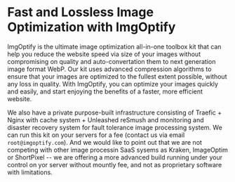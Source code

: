 # Fast and Lossless Image Optimization with ImgOptify

ImgOptify is the ultimate image optimization all-in-one toolbox kit that can help you reduce the website speed via size of your images without compromising on quality and  auto-convertation them to next generation image format WebP. Our kit uses advanced compression algorithms to ensure that your images are optimized to the fullest extent possible, without any loss in quality. With ImgOptify, you can optimize your images quickly and easily, and start enjoying the benefits of a faster, more efficient website.

We also have a private purpose-built infrastructure consisting of Traefic + Nginx with cache system + Unleashed reSmush and monitoring and disaster recovery system for fault tolerance image processing system. We can run this kit on your servers for a fee (contact us via email `root@imgoptify.com`). And we would like to point out that we are not competing with other image processin SaaS sysems as Kraken, ImageOptim or ShortPixel -- we are offering a more advanced build running under your control on yor server without mountly fee, and not as proprietary software with limitations.

